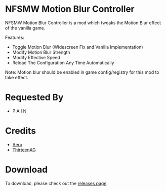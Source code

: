 # NFSMW Motion Blur Controller
NFSMW Motion Blur Controller is a mod which tweaks the Motion Blur effect of the vanilla game.

Features:
- Toggle Motion Blur (Widescreen Fix and Vanilla Implementation)
- Modify Motion Blur Strength
- Modify Effective Speed
- Reload The Configuration Any Time Automatically

Note: Motion blur should be enabled in game config/registry for this mod to take effect.

# Requested By
- P A I N

# Credits
- [Aero](https://www.github.com/AeroWidescreen)
- [ThirteenAG](https://www.github.com/ThirteenAG)

# Download
To download, please check out the [releases page](https://www.github.com/nlgxzef/NFSMWMotionBlurController/releases).
